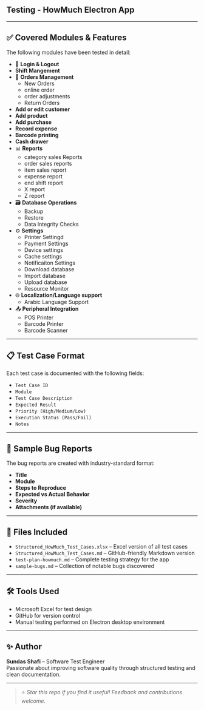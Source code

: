 ## Testing - HowMuch Electron App


---

## ✅ Covered Modules & Features

The following modules have been tested in detail:

- 🔐 **Login & Logout**
- **Shift Mangement**
- 🧾 **Orders Management**
  - New Orders
  - online order
  - order adjustments
  - Return Orders
- **Add or edit customer**
- **Add product**
- **Add purchase**
- **Record expense**
- **Barcode printing**
- **Cash drawer**
- 📊 **Reports**
  - category sales Reports
  - order sales reports
  - item sales report
  - expense report
  - end shift report
  - X report
  - Z report
- 🗃️ **Database Operations**
  - Backup
  - Restore
  - Data Integrity Checks
- ⚙️ **Settings**
  - Printer Settingd
  - Payment Settings
  - Device settings
  - Cache settings
  - Notificaiton Settings
  - Download database
  - Import database
  - Upload database
  - Resource Monitor
- 🌐 **Localization/Language support**
  - Arabic Language Support
- 📤 **Peripheral Integration**
  - POS Printer
  - Barcode Printer
  - Barcode Scanner

---

## 📋 Test Case Format

Each test case is documented with the following fields:

- `Test Case ID`
- `Module`
- `Test Case Description`
- `Expected Result`
- `Priority (High/Medium/Low)`
- `Execution Status (Pass/Fail)`
- `Notes`

---

## 🐞 Sample Bug Reports

The bug reports are created with industry-standard format:

- **Title**
- **Module**
- **Steps to Reproduce**
- **Expected vs Actual Behavior**
- **Severity**
- **Attachments (if available)**

---

## 📁 Files Included

- `Structured_HowMuch_Test_Cases.xlsx` – Excel version of all test cases
- `Structured_HowMuch_Test_Cases.md` – GitHub-friendly Markdown version
- `test-plan-howmuch.md` – Complete testing strategy for the app
- `sample-bugs.md` – Collection of notable bugs discovered

---

## 🛠 Tools Used

- Microsoft Excel for test design
- GitHub for version control
- Manual testing performed on Electron desktop environment

---

## ✨ Author

**Sundas Shafi** – Software Test Engineer  
Passionate about improving software quality through structured testing and clean documentation.

---

> ⭐ *Star this repo if you find it useful! Feedback and contributions welcome.*
